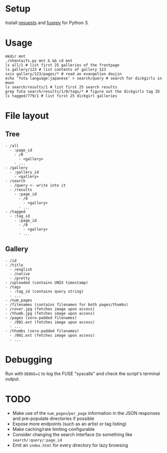 # Setup

Install [requests](http://docs.python-requests.org/en/master/) and [fusepy](https://github.com/terencehonles/fusepy) for Python 3.

# Usage

```
mkdir mnt
./nhentaifs.py mnt & && cd mnt
ls all/1 # list first 25 galleries of the frontpage
ls gallery/123 # list contents of gallery 123
sxiv gallery/123/pages/* # read an evangelion doujin
echo 'futa language:japanese' > search/query # search for dickgirls in moon
ls search/results/1 # list first 25 search results
grep futa search/results/1/0/tags/* # figure out the dickgirls tag ID
ls tagged/779/1 # list first 25 dickgirl galleries
```

# File layout

## Tree

```
- /all
  - :page_id
    - /0
      - <gallery>
    - ...
- /gallery
  - :gallery_id
    - <gallery>
- /search
  - /query <- write into it
  - /results
    - :page_id
      - /0
        - <gallery>
      - ...
- /tagged
  - :tag_id
    - :page_id
      - /0
        - <gallery>
      - ...
```

## Gallery

```
- /id
- /title
  - /english
  - /native
  - /pretty
- /uploaded (contains UNIX timestamp)
- /tags
  - :tag_id (contains query string)
  - ...
- /num_pages
- /filenames (contains filenames for both pages/thumbs)
- /cover.jpg (fetches image upon access)
- /thumb.jpg (fetches image upon access)
- /pages (zero-padded filenames)
  - /001.ext (fetches image upon access)
  - ...
- /thumbs (zero-padded filenames)
  - /001.ext (fetches image upon access)
  - ...
```

# Debugging

Run with `DEBUG=1` to log the FUSE "syscalls" and check the script's
terminal output.

# TODO

- Make use of the `num_pages`/`per_page` information in the JSON
  responses and pre-populate directories if possible
- Expose more endpoints (such as an artist or tag listing)
- Make caching/rate limiting configurable
- Consider changing the search interface (to something like
  `search/:query/:page_id`
- Emit an `index.html` for every directory for lazy browsing

